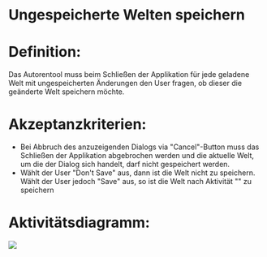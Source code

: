 # Ungespeicherte Welten speichern



# Definition:

Das Autorentool muss beim Schließen der Applikation für jede geladene Welt mit ungespeicherten Änderungen den User fragen,
ob dieser die geänderte Welt speichern möchte.

# Akzeptanzkriterien: 
- Bei Abbruch des anzuzeigenden Dialogs via "Cancel"-Button muss das Schließen der Applikation abgebrochen werden und 
die aktuelle Welt, um die der Dialog sich handelt, darf nicht gespeichert werden.
- Wählt der User "Don't Save" aus, dann ist die Welt nicht zu speichern. Wählt der User jedoch "Save" aus, so ist die
Welt nach Aktivität "[](ASE6.md)" zu speichern

# Aktivitätsdiagramm:
![](imageASN0025.png)

